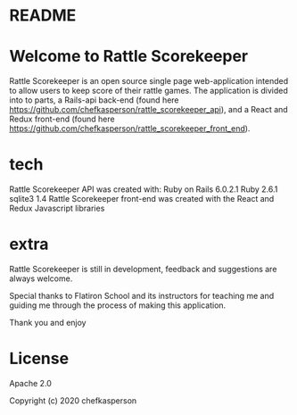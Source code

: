 # README
# Welcome to Rattle Scorekeeper
Rattle Scorekeeper is an open source single page web-application intended to allow users to keep score of their rattle games. The application is divided into to parts, a Rails-api back-end (found here https://github.com/chefkasperson/rattle_scorekeeper_api), and a React and Redux front-end (found here https://github.com/chefkasperson/rattle_scorekeeper_front_end). 

# tech
Rattle Scorekeeper API was created with: Ruby on Rails 6.0.2.1 Ruby 2.6.1 sqlite3 1.4
Rattle Scorekeeper front-end was created with the React and Redux Javascript libraries

# extra
Rattle Scorekeeper is still in development, feedback and suggestions are always welcome.

Special thanks to Flatiron School and its instructors for teaching me and guiding me through the process of making this application.

Thank you and enjoy

# License
Apache 2.0

Copyright (c) 2020 chefkasperson
